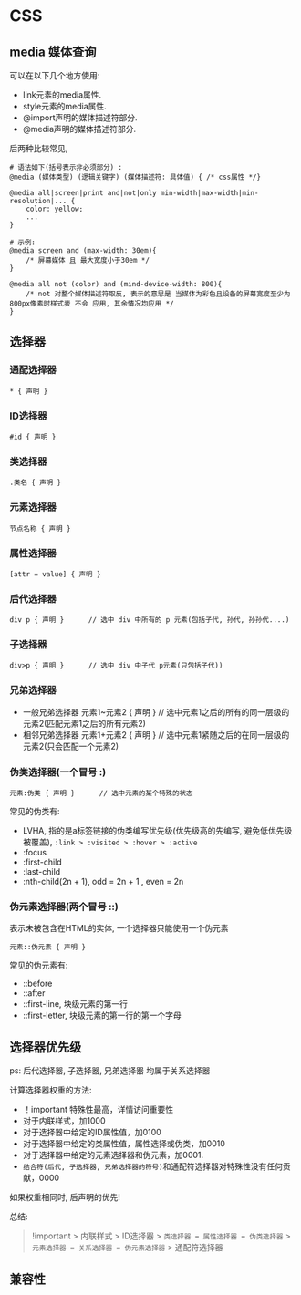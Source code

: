 # CSS

## media 媒体查询
可以在以下几个地方使用:
- link元素的media属性.
- style元素的media属性.
- @import声明的媒体描述符部分.
- @media声明的媒体描述符部分.  

后两种比较常见,
```
# 语法如下(括号表示非必须部分) :
@media (媒体类型) (逻辑关键字) (媒体描述符: 具体值) { /* css属性 */}

@media all|screen|print and|not|only min-width|max-width|min-resolution|... {
    color: yellow;
    ...
}

# 示例: 
@media screen and (max-width: 30em){
    /* 屏幕媒体 且 最大宽度小于30em */
}

@media all not (color) and (mind-device-width: 800){
    /* not 对整个媒体描述符取反, 表示的意思是 当媒体为彩色且设备的屏幕宽度至少为800px像素时样式表 不会 应用, 其余情况均应用 */
}
```


## 选择器
### 通配选择器
    * { 声明 }
### ID选择器
    #id { 声明 }
### 类选择器
    .类名 { 声明 }
### 元素选择器
    节点名称 { 声明 }
### 属性选择器
    [attr = value] { 声明 }
### 后代选择器
    div p { 声明 }      // 选中 div 中所有的 p 元素(包括子代, 孙代, 孙孙代....)
### 子选择器
    div>p { 声明 }      // 选中 div 中子代 p元素(只包括子代))
### 兄弟选择器
- 一般兄弟选择器
    元素1~元素2 { 声明 }    // 选中元素1之后的所有的同一层级的元素2(匹配元素1之后的所有元素2)
- 相邻兄弟选择器
    元素1+元素2 { 声明 }    // 选中元素1紧随之后的在同一层级的元素2(只会匹配一个元素2)
### 伪类选择器(一个冒号 :)
    元素:伪类 { 声明 }      // 选中元素的某个特殊的状态
    
常见的伪类有: 
- LVHA, 指的是a标签链接的伪类编写优先级(优先级高的先编写, 避免低优先级被覆盖),  `:link > :visited > :hover > :active `
- :focus
- :first-child
- :last-child
- :nth-child(2n + 1), odd = 2n + 1  , even = 2n

### 伪元素选择器(两个冒号 ::)
表示未被包含在HTML的实体, 一个选择器只能使用一个伪元素  

    元素::伪元素 { 声明 }

常见的伪元素有:
- ::before
- ::after
- ::first-line, 块级元素的第一行
- ::first-letter, 块级元素的第一行的第一个字母








## 选择器优先级
ps: 后代选择器, 子选择器, 兄弟选择器 均属于关系选择器

计算选择器权重的方法:
- ！important 特殊性最高，详情访问重要性
- 对于内联样式，加1000
- 对于选择器中给定的ID属性值，加0100
- 对于选择器中给定的类属性值，属性选择或伪类，加0010
- 对于选择器中给定的元素选择器和伪元素，加0001.
- `结合符(后代, 子选择器, 兄弟选择器的符号)`和通配符选择器对特殊性没有任何贡献，0000

如果权重相同时, 后声明的优先!

总结:  
> !important > 内联样式 > ID选择器 > `类选择器 = 属性选择器 = 伪类选择器` > `元素选择器 = 关系选择器 = 伪元素选择器` > 通配符选择器


## 兼容性
